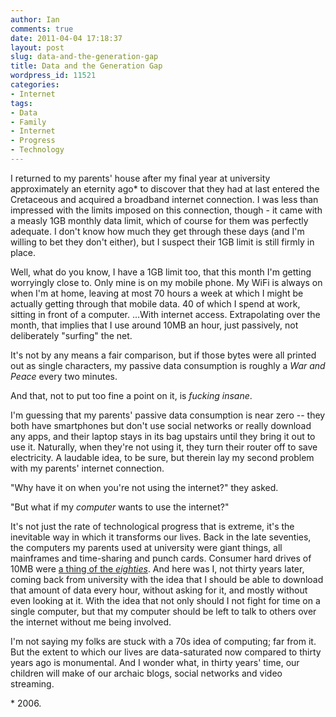 ```yaml
---
author: Ian
comments: true
date: 2011-04-04 17:18:37
layout: post
slug: data-and-the-generation-gap
title: Data and the Generation Gap
wordpress_id: 11521
categories:
- Internet
tags:
- Data
- Family
- Internet
- Progress
- Technology
---
```


I returned to my parents' house after my final year at university approximately an eternity ago* to discover that they had at last entered the Cretaceous and acquired a broadband internet connection. I was less than impressed with the limits imposed on this connection, though - it came with a measly 1GB monthly data limit, which of course for them was perfectly adequate. I don't know how much they get through these days (and I'm willing to bet they don't either), but I suspect their 1GB limit is still firmly in place.

Well, what do you know, I have a 1GB limit too, that this month I'm getting worryingly close to. Only mine is on my mobile phone. My WiFi is always on when I'm at home, leaving at most 70 hours a week at which I might be actually getting through that mobile data. 40 of which I spend at work, sitting in front of a computer. ...With internet access. Extrapolating over the month, that implies that I use around 10MB an hour, just passively, not deliberately "surfing" the net.

It's not by any means a fair comparison, but if those bytes were all printed out as single characters, my passive data consumption is roughly a _War and Peace_ every two minutes.

And that, not to put too fine a point on it, is _fucking insane_.

I'm guessing that my parents' passive data consumption is near zero -- they both have smartphones but don't use social networks or really download any apps, and their laptop stays in its bag upstairs until they bring it out to use it.  Naturally, when they're not using it, they turn their router off to save electricity.  A laudable idea, to be sure, but therein lay my second problem with my parents' internet connection.

"Why have it on when you're not using the internet?" they asked.

"But what if my _computer_ wants to use the internet?"  
  

It's not just the rate of technological progress that is extreme, it's the inevitable way in which it transforms our lives.  Back in the late seventies, the computers my parents used at university were giant things, all mainframes and time-sharing and punch cards.  Consumer hard drives of 10MB were [a thing of the _eighties_](https://secure.wikimedia.org/wikipedia/en/wiki/History_of_hard_disk_drives#1980s.2C_the_PC_era). And here was I, not thirty years later, coming back from university with the idea that I should be able to download that amount of data every hour, without asking for it, and mostly without even looking at it.  With the idea that not only should I not fight for time on a single computer, but that my computer should be left to talk to others over the internet without me being involved.

I'm not saying my folks are stuck with a 70s idea of computing; far from it.  But the extent to which our lives are data-saturated now compared to thirty years ago is monumental.  And I wonder what, in thirty years' time, our children will make of our archaic blogs, social networks and video streaming.

  

\* 2006.
